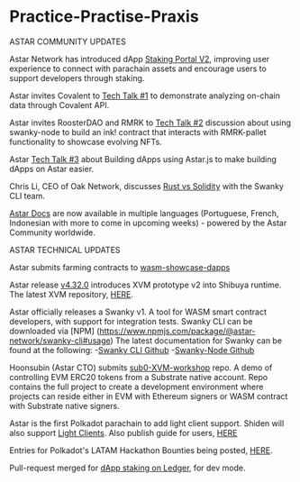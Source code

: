 # Practice-Practise-Praxis

ASTAR COMMUNITY UPDATES

Astar Network has introduced dApp [Staking Portal V2](https://medium.com/astar-network/our-dapp-staking-portal-v2-is-live-d4a1eba0563a), improving user experience to connect with parachain assets and encourage users to support developers through staking.  

Astar invites Covalent to [Tech Talk #1](https://www.youtube.com/watch?v=MRYBg6ptkPw) to demonstrate analyzing on-chain data through Covalent API. 

Astar invites RoosterDAO and RMRK to [Tech Talk #2](https://www.youtube.com/watch?v=MRYBg6ptkPw) discussion about using swanky-node to build an ink! contract that interacts with RMRK-pallet functionality to showcase evolving NFTs.  

Astar [Tech Talk #3](https://www.youtube.com/watch?v=1JNNI4G9XS4)  about Building dApps using Astar.js to make building dApps on Astar easier. 

Chris Li, CEO of Oak Network, discusses [Rust vs Solidity](https://twitter.com/Swankywasm/status/1595079636278706177?s=20&t=E7i9sB53lvXgs22Ke_j7Kw) with the Swanky CLI team.

[Astar Docs](https://docs.astar.network/) are now available in multiple languages (Portuguese, French, Indonesian with more to come in upcoming weeks) - powered by the Astar Community worldwide.


ASTAR TECHNICAL UPDATES

Astar submits farming contracts to [wasm-showcase-dapps](https://github.com/AstarNetwork/wasm-showcase-dapps/tree/main/farming)

Astar release [v4.32.0](https://github.com/AstarNetwork/Astar/releases/tag/v4.32.0) introduces XVM prototype v2 into Shibuya runtime. The latest XVM repository, [HERE](https://github.com/AstarNetwork/ink-xvm-sdk).

Astar officially releases a Swanky v1. A tool for WASM smart contract developers, with support for integration tests. Swanky CLI can be downloaded via [NPM] (https://www.npmjs.com/package/@astar-network/swanky-cli#usage)
The latest documentation for Swanky can be found at the following:
-[Swanky CLI Github](https://github.com/AstarNetwork/swanky-cli)
-[Swanky-Node Github](https://github.com/AstarNetwork/swanky-node)

Hoonsubin (Astar CTO) submits [sub0-XVM-workshop](https://github.com/hoonsubin/sub0-xvm-workshop) repo. A demo of controlling EVM ERC20 tokens from a Substrate native account. Repo contains the full project to create a development environment where projects can reside either in EVM with Ethereum signers or WASM contract with Substrate native signers.

Astar is the first Polkadot parachain to add light client support. Shiden will also support [Light Clients](https://github.com/polkadot-js/apps/pull/8262/files).
Also publish guide for users, [HERE](https://medium.com/astar-network/decentralising-astar-with-light-clients-335bb9017546)

Entries for Polkadot's LATAM Hackathon Bounties being posted, [HERE](https://github.com/AstarNetwork/AstarBounties/pulls).

Pull-request merged for [dApp staking on Ledger](https://github.com/LedgerHQ/app-astar/pull/2), for dev mode.
